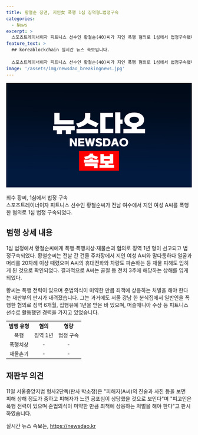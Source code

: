 ```yaml
---
title: 황철순 징맨, 지인女 폭행 1심 징역형…법정구속
categories:
  - News
excerpt: >
  스포츠트레이너이자 피트니스 선수인 황철순(40)씨가 지인 폭행 혐의로 1심에서 법정구속됐다. tvN 코미디빅리그에서 활약했던 황씨는 여수에서 여성 A씨를 폭행한 혐의로 1년 형을 선고받고 법정 구속됐다. 전남 여수시 주차장에서 A씨를 폭행하고 휴대전화와 차량까지 파손한 것으로 알려져, A씨는 상해를 입었다. 지난 2015년에도 폭행으로 처벌받은 황씨에 대해 재판부는 미약한 준법의식을 지적하며 엄격한 처벌을 요구했다.
feature_text: >
  ## koreablockchain 실시간 뉴스 속보입니다.

  스포츠트레이너이자 피트니스 선수인 황철순(40)씨가 지인 폭행 혐의로 1심에서 법정구속됐다. tvN 코미디빅리그에서 활약했던 황씨는 여수에서 여성 A씨를 폭행한 혐의로 1년 형을 선고받고 법정 구속됐다. 전남 여수시 주차장에서 A씨를 폭행하고 휴대전화와 차량까지 파손한 것으로 알려져, A씨는 상해를 입었다. 지난 2015년에도 폭행으로 처벌받은 황씨에 대해 재판부는 미약한 준법의식을 지적하며 엄격한 처벌을 요구했다.
image: '/assets/img/newsdao_breakingnews.jpg'
---
```


<p><img src="/assets/img/newsdao_breakingnews.jpg" alt="koreablockchain 속보" /></p>

<p>죄수 황씨, 1심에서 법정 구속<br />
스포츠트레이너이자 피트니스 선수인 황철순씨가 전남 여수에서 지인 여성 A씨를 폭행한 혐의로 1심 법정 구속되었다.</p>

<h2 data-ke-size="size26">범행 상세 내용</h2>

<p>1심 법정에서 황철순씨에게 폭행·폭행치상·재물손괴 혐의로 징역 1년 형이 선고되고 법정구속되었다. 황철순씨는 전날 간 건물 주차장에서 지인 여성 A씨와 말다툼하다 얼굴과 머리를 20차례 이상 때렸으며 A씨의 휴대전화와 차량도 파손하는 등 재물 피해도 입히게 된 것으로 확인되었다. 결과적으로 A씨는 골절 등 전치 3주에 해당하는 상해를 입게 되었다.</p>

<p data-ke-size="size16">황씨는 폭행 전력이 있으며 준법의식이 미약한 만큼 죄책에 상응하는 처벌을 해야 한다는 재판부의 판시가 내려졌습니다. 그는 과거에도 서울 강남 한 분식집에서 일반인을 폭행한 혐의로 징역 6개월, 집행유예 1년을 받은 바 있으며, 머슬매니아 수상 등 피트니스 선수로 활동했던 경력을 가지고 있었습니다.</p>

<table>
  <tr>
    <td style="text-align: center; height: 17px;"><b>범행 유형</b></td>
    <td style="text-align: center; height: 17px;"><b>혐의</b></td>
    <td style="text-align: center; height: 17px;"><b>형량</b></td>
  </tr>
  <tr>
    <td style="text-align: center; height: 17px;">폭행</td>
    <td style="text-align: center; height: 17px;">징역 1년</td>
    <td style="text-align: center; height: 17px;">법정 구속</td>
  </tr>
  <tr>
    <td style="text-align: center; height: 17px;">폭행치상</td>
    <td style="text-align: center; height: 17px;">-</td>
    <td style="text-align: center; height: 17px;">-</td>
  </tr>
  <tr>
    <td style="text-align: center; height: 17px;">재물손괴</td>
    <td style="text-align: center; height: 17px;">-</td>
    <td style="text-align: center; height: 17px;">-</td>
  </tr>
</table>

<h2 data-ke-size="size26">재판부 의견</h2>

<p>11일 서울중앙지법 형사2단독(판사 박소정)은 "피해자(A씨)의 진술과 사진 등을 보면 피해 상해 정도가 중하고 피해자가 느낀 공포심이 상당했을 것으로 보인다"며 "피고인은 폭행 전력이 있으며 준법의식이 미약한 만큼 죄책에 상응하는 처벌을 해야 한다"고 판시하였습니다.</p>
실시간 뉴스 속보는, <a href="https://newsdao.kr" rel="dofollow">https://newsdao.kr</a>


